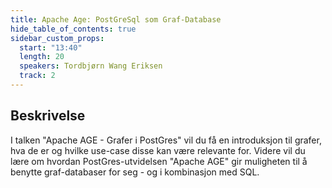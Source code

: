 ```yaml
---
title: Apache Age: PostGreSql som Graf-Database
hide_table_of_contents: true
sidebar_custom_props:
  start: "13:40"
  length: 20
  speakers: Tordbjørn Wang Eriksen
  track: 2
---
```



## Beskrivelse
I talken "Apache AGE - Grafer i PostGres" vil du få en introduksjon til grafer, hva de er og hvilke use-case disse kan være relevante for. Videre vil du lære om hvordan PostGres-utvidelsen "Apache AGE" gir muligheten til å benytte graf-databaser for seg - og i kombinasjon med SQL.